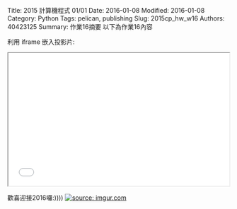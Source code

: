 Title: 2015 計算機程式 01/01
Date: 2016-01-08
Modified: 2016-01-08
Category: Python
Tags: pelican, publishing
Slug: 2015cp_hw_w16
Authors: 40423125
Summary: 作業16摘要
以下為作業16內容

利用 iframe 嵌入投影片:

<iframe src="w16.html" width="500" height="300"></iframe>

歡喜迎接2016囉:))))
<a href="http://imgur.com/FZQclPX"><img src="http://i.imgur.com/FZQclPX.jpg" title="source: imgur.com" /></a>